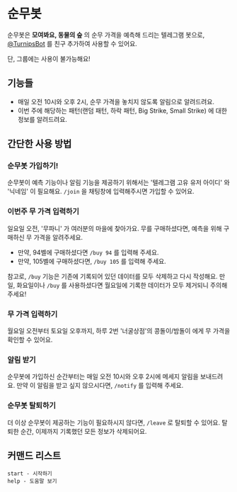# 순무봇

순무봇은 **모여봐요, 동물의 숲** 의 순무 가격을 예측해 드리는 텔레그램 봇으로, [@TurnipsBot](http://t.me/turnips_bot) 를 친구 추가하여 사용할 수 있어요.

단, 그룹에는 사용이 불가능해요! 

## 기능들
* 매일 오전 10시와 오후 2시, 순무 가격을 놓치지 않도록 알림으로 알려드려요.
* 이번 주에 해당하는 패턴(랜덤 패턴, 하락 패턴, Big Strike, Small Strike) 에 대한 정보를 알려드려요.

## 간단한 사용 방법

### 순무봇 가입하기!
순무봇이 예측 기능이나 알림 기능을 제공하기 위해서는 '텔레그램 고유 유저 아이디' 와 '닉네임' 이 필요해요. `/join` 을 채팅창에 입력해주시면 가입할 수 있어요.

### 이번주 무 가격 입력하기
일요일 오전, '무파니' 가 여러분의 마을에 찾아가요. 무를 구매하셨다면, 예측을 위해 구매하신 무 가격을 알려주세요. 

* 만약, 94벨에 구매하셨다면 `/buy 94` 를 입력해 주세요.
* 만약, 105벨에 구매하셨다면, `/buy 105` 를 입력해 주세요.

참고로, `/buy` 기능은 기존에 기록되어 있던 데이터를 모두 삭제하고 다시 작성해요. 만일, 화요일이나 `/buy` 를 사용하셨다면 월요일에 기록한 데이터가 모두 제거되니 주의해 주세요!

### 무 가격 입력하기
월요일 오전부터 토요일 오후까지, 하루 2번 '너굴상점'의 콩돌이/밤돌이 에게 무 가격을 확인할 수 있어요.

### 알림 받기
순무봇에 가입하신 순간부터는 매일 오전 10시와 오후 2시에 메세지 알림을 보내드려요. 만약 이 알림을 받고 싶지 않으시다면, `/notify` 를 입력해 주세요.

### 순무봇 탈퇴하기
더 이상 순무봇이 제공하는 기능이 필요하시지 않다면, `/leave` 로 탈퇴할 수 있어요. 탈퇴한 순간, 이제까지 기록했던 모든 정보가 삭제되어요.

## 커맨드 리스트
```
start - 시작하기
help - 도움말 보기
```